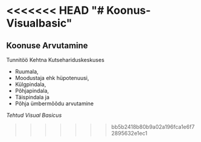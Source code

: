 <<<<<<< HEAD
"# Koonus-Visualbasic" 
=======
Koonuse Arvutamine
---------------
Tunnitöö Kehtna Kutsehariduskeskuses

- Ruumala,
- Moodustaja ehk hüpotenuusi, 
- Külgpindala,
- Põhjapindala,
- Täispindala ja 
- Põhja ümbermõõdu arvutamine

*Tehtud Visual Basicus*
>>>>>>> bb5b2418b80b9a02a196fca1e6f72895632e1ec1
